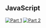 ## JavaScript
[![Part 1](https://img.shields.io/badge/Part%201-0.113ms-informational)](https://adventofcode.com/2021/)
[![Part 2](https://img.shields.io/badge/Part%202-33.045ms-informational)](https://adventofcode.com/2021/)